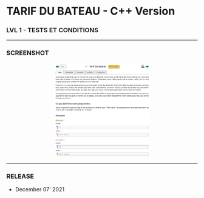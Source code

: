 # TARIF DU BATEAU - C++ Version
### LVL 1 - TESTS ET CONDITIONS

---
### **SCREENSHOT**

<div align="center">
    <img
        src="https://github.com/Ayckinn/CPP/blob/main/FRANCE_IOI/LEVEL_01/5_Tests_et_conditions/5_tarif_bateau/todo.png"
        alt="DEMO"
        style="width:50%">
</div>

---
### **RELEASE**

- December 07' 2021